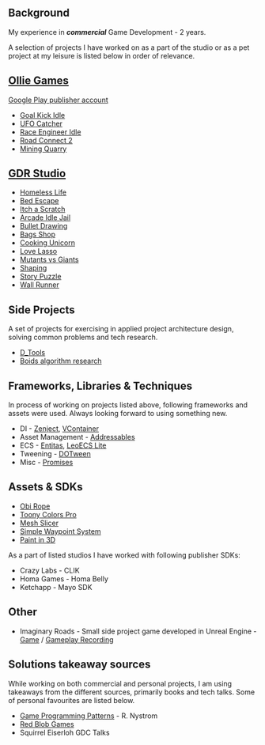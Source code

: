 ## Background

My experience in ***commercial*** Game Development - 2 years.

A selection of projects I have worked on as a part of the studio or as a pet project at my leisure is listed below in 
order of relevance.

## [Ollie Games](https://hh.ru/employer/5473508)

[Google Play publisher account](https://play.google.com/store/apps/dev?id=8430734859869948610)

- [Goal Kick Idle](https://apkpure.net/ru/goal-kick-asmr/com.OllieGames.GoalKickASMR)
- [UFO Catcher](https://apkpure.net/ru/ufo-catcher/com.OllieGames.UFOCatcher)
- [Race Engineer Idle](https://apkpure.net/ru/race-engineer-idle/com.OllieGames.RaceEngineerIdle)
- [Road Connect 2](https://apkpure.net/ru/road-connect/com.OllieGames.RoadConnect)
- [Mining Quarry](https://play.google.com/store/apps/details?id=com.GPG.MiningQuarry)

## [GDR Studio](https://hh.ru/employer/3269178)

- [Homeless Life](https://youtube.com/shorts/O4ab5Ml8MBU)
- [Bed Escape](https://apkpure.net/ru/leave-the-bed/com.HardCoreUnicorn.LeaveTheBed)
- [Itch a Scratch](https://apkpure.net/ru/itch-a-scratch/com.HardcoreUnicorn.ItchAScratch)
- [Arcade Idle Jail](https://apkpure.net/ru/arcade-idle-jail/com.HardCoreUnicorn.JailMaster)
- [Bullet Drawing](https://apkpure.net/ru/bullet-drawing/com.HardCoreUnicorn.BulletDrawing)
- [Bags Shop](https://apkpure.net/ru/bags-shop/com.HardcoreUnicorn.BagsShop)
- [Cooking Unicorn](https://apkpure.net/ru/cooking-unicorn/com.HardcoreUnicorn.CookingUnicorn)
- [Love Lasso](https://apkpure.net/ru/stretch-to-love/com.HardCoreUnicorn.LoveLasso)
- [Mutants vs Giants](Resources/Images/Mutants_vs_Giants)
- [Shaping](https://apkpure.net/ru/metal-shaping/com.HardCoreUnicorn.Shaping)
- [Story Puzzle](https://apkpure.net/ru/story-puzzle/com.HardCoreUnicorn.StoryPuzzle)
- [Wall Runner](https://apkpure.net/ru/swing-master/com.HardCoreUnicorn.SwingMaster)

## Side Projects

A set of projects for exercising in applied project architecture design, solving common problems and tech research.

- [D_Tools](https://github.com/WorryWarrior/D_Tools)
- [Boids algorithm research](https://github.com/WorryWarrior/BoidsResearch)

## Frameworks, Libraries & Techniques

In process of working on projects listed above, following frameworks and assets were used. Always looking forward to
using something new.

- DI - [Zenject](https://github.com/modesttree/Zenject), [VContainer](https://github.com/hadashiA/VContainer)
- Asset Management - [Addressables](https://docs.unity3d.com/Packages/com.unity.addressables@1.21)
- ECS - [Entitas](https://github.com/sschmid/Entitas), [LeoECS Lite](https://github.com/Leopotam/ecslite)
- Tweening - [DOTween](https://assetstore.unity.com/packages/tools/visual-scripting/dotween-pro-32416)
- Misc - [Promises](https://github.com/Real-Serious-Games/C-Sharp-Promise)

## Assets & SDKs

- [Obi Rope](https://assetstore.unity.com/packages/tools/physics/obi-rope-55579)
- [Toony Colors Pro](https://assetstore.unity.com/packages/vfx/shaders/toony-colors-pro-2-8105)
- [Mesh Slicer](https://assetstore.unity.com/packages/tools/modeling/mesh-slicer-59618)
- [Simple Waypoint System](https://assetstore.unity.com/packages/tools/animation/simple-waypoint-system-2506)
- [Paint in 3D](https://assetstore.unity.com/packages/tools/painting/paint-in-3d-26286)

As a part of listed studios I have worked with following publisher SDKs:

- Crazy Labs - CLIK
- Homa Games - Homa Belly
- Ketchapp - Mayo SDK

## Other
- Imaginary Roads - Small side project game developed in Unreal Engine - 
[Game](https://worrywarrior.itch.io/imaginary-roads) / [Gameplay Recording](https://youtu.be/3A6jGfA64D4)

## Solutions takeaway sources

While working on both commercial and personal projects, I am using takeaways from the different sources,  primarily 
books and tech talks. Some of personal favourites are listed below.

- [Game Programming Patterns](https://gameprogrammingpatterns.com) - R. Nystrom
- [Red Blob Games](https://www.redblobgames.com)
- Squirrel Eiserloh GDC Talks 